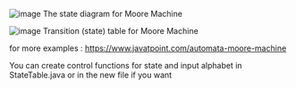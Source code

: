 ![image](https://user-images.githubusercontent.com/64336826/145714133-bb3179ce-ccca-4bdc-8949-c2e6ce1bd1d9.png)
The state diagram for Moore Machine      


![image](https://user-images.githubusercontent.com/64336826/145714188-9c2d7e6c-ee2d-40a1-ad1b-b68ccd6b14ea.png)
Transition (state) table for Moore Machine

for more examples : https://www.javatpoint.com/automata-moore-machine

You can create control functions for state and input alphabet in StateTable.java or in the new file if you want
